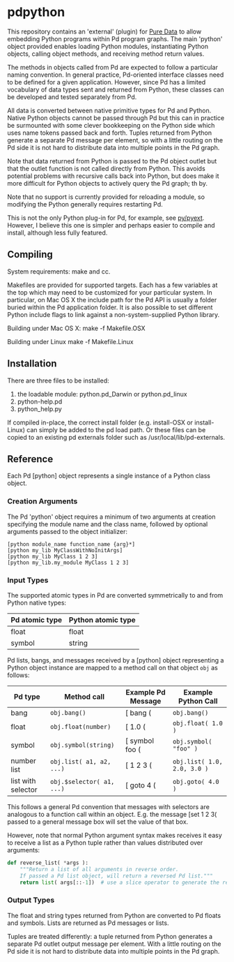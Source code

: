 pdpython
========

This repository contains an 'external' (plugin) for [Pure
Data](http://puredata.info) to allow embedding Python programs within Pd program
graphs.  The main 'python' object provided enables loading Python modules,
instantiating Python objects, calling object methods, and receiving method return
values.  

The methods in objects called from Pd are expected to follow a particular naming
convention.  In general practice, Pd-oriented interface classes need to be
defined for a given application.  However, since Pd has a limited vocabulary of
data types sent and returned from Python, these classes can be developed and
tested separately from Pd.

All data is converted between native primitive types for Pd and Python.  Native
Python objects cannot be passed through Pd but this can in practice be
surmounted with some clever bookkeeping on the Python side which uses name
tokens passed back and forth. Tuples returned from Python generate a separate Pd
message per element, so with a little routing on the Pd side it is not hard to
distribute data into multiple points in the Pd graph.

Note that data returned from Python is passed to the Pd object outlet but that
the outlet function is not called directly from Python.  This avoids potential
problems with recursive calls back into Python, but does make it more difficult
for Python objects to actively query the Pd graph; th by. 

Note that no support is currently provided for reloading a module, so modifying
the Python generally requires restarting Pd.

This is not the only Python plug-in for Pd, for example, see
[py/pyext](http://grrrr.org/research/software/py/).  However, I believe this one
is simpler and perhaps easier to compile and install, although less fully
featured.

Compiling
---------

System requirements: make and cc.

Makefiles are provided for supported targets.  Each has a few variables at the
top which may need to be customized for your particular system.  In particular,
on Mac OS X the include path for the Pd API is usually a folder buried within
the Pd application folder.  It is also possible to set different Python include
flags to link against a non-system-supplied Python library.

Building under Mac OS X:
  make -f Makefile.OSX

Building under Linux
  make -f Makefile.Linux


Installation
------------

There are three files to be installed:

  1. the loadable module:  python.pd_Darwin or python.pd_linux
  2. python-help.pd
  3. python_help.py

If compiled in-place, the correct install folder (e.g. install-OSX or
install-Linux) can simply be added to the pd load path.  Or these files can be
copied to an existing pd externals folder such as /usr/local/lib/pd-externals.


Reference
---------

Each Pd [python] object represents a single instance of a Python class object.

### Creation Arguments ###

The Pd 'python' object requires a minimum of two arguments at creation
specifying the module name and the class name, followed by optional arguments
passed to the object initializer:

    [python module_name function_name {arg}*]
    [python my_lib MyClassWithNoInitArgs]
    [python my_lib MyClass 1 2 3]
    [python my_lib.my_module MyClass 1 2 3]


### Input Types ###

The supported atomic types in Pd are converted symmetrically to and from Python native types:

| Pd atomic type              | Python atomic type |
------------------------------|--------------------|
| float                       | float              |
| symbol                      | string             |


Pd lists, bangs, and messages received by a [python] object representing a
Python object instance are mapped to a method call on that object `obj` as
follows:

| Pd type              | Method call               |  Example Pd Message | Example Python Call
-----------------------|---------------------------|---------------------|---------------------------
|  bang                | `obj.bang()`              | [ bang (       	 | `obj.bang()`
|  float               | `obj.float(number)`       | [ 1.0 (        	 | `obj.float( 1.0 )`
|  symbol              | `obj.symbol(string)`      | [ symbol foo (   	 | `obj.symbol( "foo" )`
|  number list         | `obj.list( a1, a2, ...)`  | [ 1 2 3 (      	 | `obj.list( 1.0, 2.0, 3.0 )`
|  list with selector  | `obj.$selector( a1, ...)` | [ goto 4 (     	 | `obj.goto( 4.0 )`


This follows a general Pd convention that messages with selectors are analogous
to a function call within an object.  E.g. the message [set 1 2 3( passed to a
general message box will set the value of that box.

However, note that normal Python argument syntax makes receives it easy to
receive a list as a Python tuple rather than values distributed over arguments:

```python
def reverse_list( *args ):
    """Return a list of all arguments in reverse order.
    If passed a Pd list object, will return a reversed Pd list."""
    return list( args[::-1])  # use a slice operator to generate the reversed list
```

### Output Types ###

The float and string types returned from Python are converted to Pd floats and
symbols.  Lists are returned as Pd messages or lists.

Tuples are treated differently: a tuple returned from Python generates a
separate Pd outlet output message per element.  With a little routing on the Pd
side it is not hard to distribute data into multiple points in the Pd graph.
